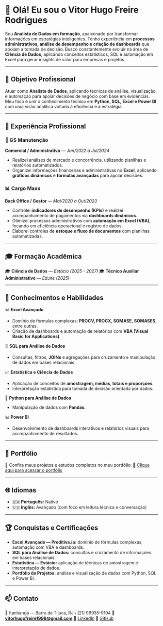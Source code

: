 # 👋 Olá! Eu sou o Vitor Hugo Freire Rodrigues

Sou **Analista de Dados em formação**, apaixonado por transformar informações em estratégias inteligentes. Tenho experiência em **processos administrativos, análise de desempenho e criação de dashboards** que apoiam a tomada de decisão. Busco constantemente evoluir na área de **Ciência de Dados**, aplicando conceitos estatísticos, SQL e automação em Excel para gerar insights de valor para empresas e projetos.

---

## 🎯 Objetivo Profissional

Atuar como **Analista de Dados**, aplicando técnicas de análise, visualização e automação para apoiar decisões de negócio com base em evidências.
Meu foco é unir o conhecimento técnico em **Python, SQL, Excel e Power BI** com uma visão analítica voltada à eficiência e à estratégia.

---

## 💼 Experiência Profissional

### 🧾 GS Manutenção

**Comercial / Administrativa** — *Jan/2022 a Jul/2024*

* Realizei análises de mercado e concorrência, utilizando planilhas e relatórios automatizados.
* Organizei informações financeiras e administrativas no **Excel**, aplicando **gráficos dinâmicos** e **fórmulas avançadas** para apoiar decisões.

### 📊 Cargo Maxx

**Back Office / Gestor** — *Mai/2020 a Out/2020*

* Controlei **indicadores de desempenho (KPIs)** e realizei acompanhamento de pagamentos via **dashboards dinâmicos**.
* Otimizei processos administrativos com **automação em Excel (VBA)**, focando em eficiência operacional e registro de dados.
* Elaborei controles de **estoque e fluxo de documentos** com planilhas automatizadas.

---

## 🎓 Formação Acadêmica

🎓 **Ciência de Dados** — *Estácio (2025 - 2027)*
🎓 **Técnico Auxiliar Administrativo** — *Edune (2025)*

---

## 🧠 Conhecimentos e Habilidades

📊 **Excel Avançado**

* Domínio de fórmulas complexas: **PROCV, PROCX, SOMASE, SOMASES**, entre outras.
* Criação de dashboards e automação de relatórios com **VBA (Visual Basic for Applications)**.

🗄️ **SQL para Análise de Dados**

* Consultas, filtros, **JOINs** e agregações para cruzamento e manipulação de dados em bases relacionais.

📈 **Estatística e Ciência de Dados**

* Aplicação de conceitos de **amostragem, médias, totais e proporções**.
* Interpretação estatística para tomada de decisão orientada por dados.

🐍 **Python para Análise de Dados**

* Manipulação de dados com **Pandas**.

📊 **Power BI**

* Desenvolvimento de dashboards interativos e relatórios visuais para acompanhamento de resultados.

---

## 🧩 Portfólio

📁 Confira meus projetos e estudos completos no meu portfólio:
🔗 [Clique aqui para acessar o portfólio](https://miniature-collard-2d0.notion.site/2556e0b82afb80c480a5cbc704c29348?v=2556e0b82afb80d4959f000c0495b6f2)

---

## 🌐 Idiomas

* 🇧🇷 **Português:** Nativo
* 🇺🇸 **Inglês:** Avançado (com foco em leitura técnica e conversação)

---

## 🏆 Conquistas e Certificações

* **Excel Avançado — Preditiva.ia:** domínio de fórmulas complexas, automação com VBA e dashboards.
* **SQL para Análise de Dados:** consultas e cruzamento de informações em bases relacionais.
* **Estatística — Estácio:** aplicação de técnicas de amostragem e interpretação de dados.
* **Portfólio de Projetos:** análise e visualização de dados com Python, SQL e Power BI.

---

## 📫 Contato

📍 Itanhangá — Barra da Tijuca, RJ
📞 (21) 99935-9194
📧 **[vitorhugofreire1998@gmail.com](mailto:vitorhugofreire1998@gmail.com)**
💼 [LinkedIn](https://www.linkedin.com/in/vitor-hugo-freire-rodrigues-939330201/)
📂 [GitHub](https://github.com/vitorhugofreire1998)

